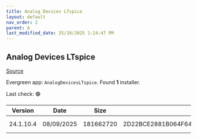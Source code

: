 ```yaml
---
title: Analog Devices LTspice
layout: default
nav_order: 2
parent: A
last_modified_date: 25/10/2025 1:24:47 PM
---
```


## Analog Devices LTspice

[Source](https://www.analog.com/en/resources/design-tools-and-calculators/ltspice-simulator.html)

Evergreen app: `AnalogDevicesLTspice`. Found **1** installer.

Last check: 🟢

| Version   | Date       | Size      | Sha256                                                           | Type | URI                                                                                                                    |
| --------- | ---------- | --------- | ---------------------------------------------------------------- | ---- | ---------------------------------------------------------------------------------------------------------------------- |
| 24.1.10.4 | 08/09/2025 | 181662720 | 2D22BCE2881B064F643FB2CA83CAF30860EAAB7E977EC2B82B39F667079AF02E | msi  | [https://LTspice.analog.com/download/24.1.10/LTspice64.msi](https://LTspice.analog.com/download/24.1.10/LTspice64.msi) |
